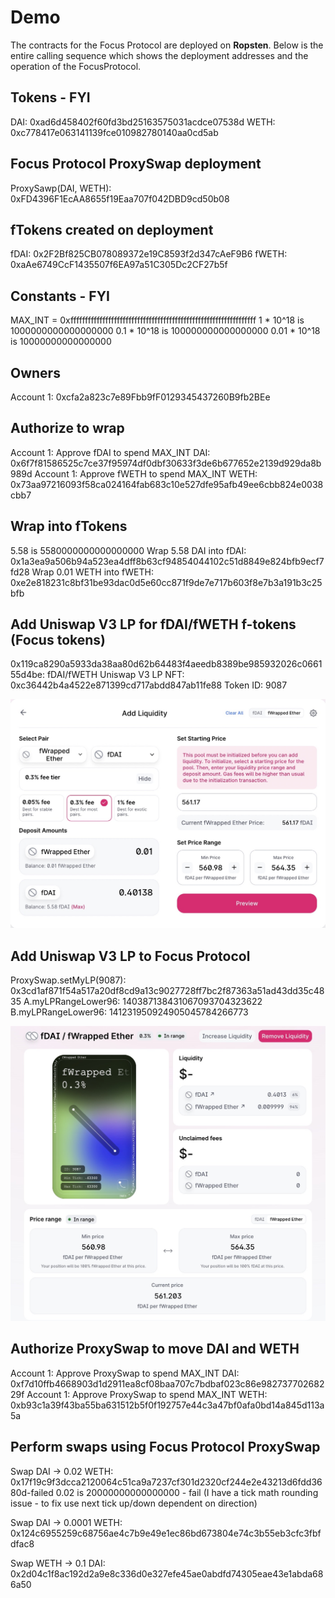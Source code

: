 # Demo

The contracts for the Focus Protocol are deployed on **Ropsten**. Below is the entire calling sequence which shows the deployment addresses and the operation of the FocusProtocol.

## Tokens - FYI

DAI: 0xad6d458402f60fd3bd25163575031acdce07538d
WETH: 0xc778417e063141139fce010982780140aa0cd5ab

## Focus Protocol ProxySwap deployment

ProxySawp(DAI, WETH): 0xFD4396F1EcAA8655f19Eaa707f042DBD9cd50b08

## fTokens created on deployment

fDAI: 0x2F2Bf825CB078089372e19C8593f2d347cAeF9B6
fWETH: 0xaAe6749CcF1435507f6EA97a51C305Dc2CF27b5f

## Constants - FYI

MAX_INT = 0xffffffffffffffffffffffffffffffffffffffffffffffffffffffffffffffff
1 * 10^18 is 1000000000000000000
0.1 * 10^18 is 100000000000000000
0.01 * 10^18 is 10000000000000000

## Owners

Account 1: 0xcfa2a823c7e89Fbb9fF0129345437260B9fb2BEe

## Authorize to wrap

Account 1: Approve fDAI to spend MAX_INT DAI: 0x6f7f81586525c7ce37f95974df0dbf30633f3de6b677652e2139d929da8b989d
Account 1: Approve fWETH to spend MAX_INT WETH: 0x73aa97216093f58ca024164fab683c10e527dfe95afb49ee6cbb824e0038cbb7

## Wrap into fTokens
5.58 is 5580000000000000000
Wrap 5.58 DAI into fDAI: 0x1a3ea9a506b94a523ea4dff8b63cf94854044102c51d8849e824bfb9ecf7fd28
Wrap 0.01 WETH into fWETH: 0xe2e818231c8bf31be93dac0d5e60cc871f9de7e717b603f8e7b3a191b3c25bfb

## Add Uniswap V3 LP for fDAI/fWETH f-tokens (Focus tokens)

0x119ca8290a5933da38aa80d62b64483f4aeedb8389be985932026c066155d4be:
    fDAI/fWETH Uniswap V3 LP NFT: 0xc36442b4a4522e871399cd717abdd847ab11fe88 Token ID: 9087

![Add Uniswap V3 LP](Add_fWETH-fDAI_liquidity.jpg)

## Add Uniswap V3 LP to Focus Protocol

ProxySwap.setMyLP(9087): 0x3cd1af871f54a517a20df8cd9a13c9027728ff7bc2f87363a51ad43dd35c4835
A.myLPRangeLower96: 140387138431067093704323622
B.myLPRangeLower96: 141231950924905045784266773

![Uniswap V3 LP status 1](UV3_LP_status1.jpg)


## Authorize ProxySwap to move DAI and WETH

Account 1: Approve ProxySwap to spend MAX_INT DAI: 0xf7d10ffb4668903d1d2911ea8cf08baa707c7bdbaf023c86e98273770268229f
Account 1: Approve ProxySwap to spend MAX_INT WETH: 0xb93c1a39f43ba55ba631512b5f0f192757e44c3a47bf0afa0bd14a845d113a5a

## Perform swaps using Focus Protocol ProxySwap

Swap DAI -> 0.02 WETH: 0x17f19c9f3dcca2120064c51ca9a7237cf301d2320cf244e2e43213d6fdd3680d-failed
0.02 is 20000000000000000 - fail (I have a tick math rounding issue - to fix use next tick up/down dependent on direction)

Swap DAI -> 0.0001 WETH: 0x124c6955259c68756ae4c7b9e49e1ec86bd673804e74c3b55eb3cfc3fbfdfac8

Swap WETH -> 0.1 DAI: 0x2d04c1f8ac192d2a9e8c336d0e327efe45ae0abdfd74305eae43e1abda686a50

